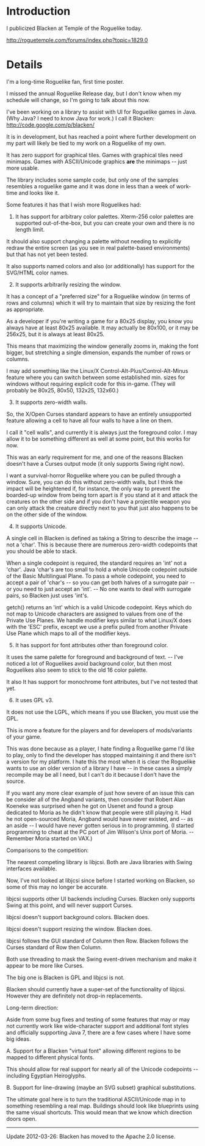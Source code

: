 # Introduction #

I publicized Blacken at Temple of the Roguelike today.

http://roguetemple.com/forums/index.php?topic=1829.0

# Details #

I'm a long-time Roguelike fan, first time poster.

I missed the annual Roguelike Release day, but I don't know when my schedule will change, so I'm going to talk about this now.

I've been working on a library to assist with UI for Roguelike games in Java. (Why Java? I need to know Java for work.) I call it Blacken: http://code.google.com/p/blacken/

It is in development, but has reached a point where further development on my part will likely be tied to my work on a Roguelike of my own.

It has zero support for graphical tiles. Games with graphical tiles need minimaps. Games with ASCII/Unicode graphics **are** the minimaps -- just more usable.

The library includes some sample code, but only one of the samples resembles a roguelike game and it was done in less than a week of work-time and looks like it.

Some features it has that I wish more Roguelikes had:

1. It has support for arbitrary color palettes. Xterm-256 color palettes are supported out-of-the-box, but you can create your own and there is no length limit.

It should also support changing a palette without needing to explicitly redraw the entire screen (as you see in real palette-based environments) but that has not yet been tested.

It also supports named colors and also (or additionally) has support for the SVG/HTML color names.

2. It supports arbitrarily resizing the window.

It has a concept of a "preferred size" for a Roguelike window (in terms of rows and columns) which it will try to maintain that size by resizing the font as appropriate.

As a developer if you're writing a game for a 80x25 display, you know you always have at least 80x25 available. It may actually be 80x100, or it may be 256x25, but it is always at least 80x25.

This means that maximizing the window generally zooms in, making the font bigger, but stretching a single dimension, expands the number of rows or columns.

I may add something like the Linux/X Control-Alt-Plus/Control-Alt-Minus feature where you can switch between some established min. sizes for windows without requiring explicit code for this in-game. (They will probably be 80x25, 80x50, 132x25, 132x60.)

3. It supports zero-width walls.

So, the X/Open Curses standard appears to have an entirely unsupported feature allowing a cell to have all four walls to have a line on them.

I call it "cell walls", and currently it is always just the foreground color. I may allow it to be something different as well at some point, but this works for now.

This was an early requirement for me, and one of the reasons Blacken doesn't have a Curses output mode (it only supports Swing right now).

I want a survival-horror Roguelike where you can be pulled through a window. Sure, you can do this without zero-width walls, but I think the impact will be heightened if, for instance, the only way to prevent the boarded-up window from being torn apart is if you stand at it and attack the creatures on the other side and if you don't have a projectile weapon you can only attack the creature directly next to you that just also happens to be on the other side of the window.

4. It supports Unicode.

A single cell in Blacken is defined as taking a String to describe the image -- not a 'char'. This is because there are numerous zero-width codepoints that you should be able to stack.

When a single codepoint is required, the standard requires an 'int' not a 'char'. Java 'char's are too small to hold a whole Unicode codepoint outside of the Basic Multilingual Plane. To pass a whole codepoint, you need to accept a pair of 'char's -- so you can get both halves of a surrogate pair -- or you need to just accept an 'int'. -- No one wants to deal with surrogate pairs, so Blacken just uses 'int's.

getch() returns an 'int' which is a valid Unicode codepoint. Keys which do not map to Unicode characters are assigned to values from one of the Private Use Planes. We handle modifier keys similar to what Linux/X does with the 'ESC' prefix, except we use a prefix pulled from another Private Use Plane which maps to all of the modifier keys.

5. It has support for font attributes other than foreground color.

It uses the same palette for foreground and background of text. -- I've noticed a lot of Roguelikes avoid background color, but then most Roguelikes also seem to stick to the old 16 color palette.

It also It has support for monochrome font attributes, but I've not tested that yet.

6. It uses GPL v3.

It does not use the LGPL, which means if you use Blacken, you must use the GPL.

This is more a feature for the players and for developers of mods/variants of your game.

This was done because as a player, I hate finding a Roguelike game I'd like to play, only to find the developer has stopped maintaining it and there isn't a version for my platform. I hate this the most when it is clear the Roguelike wants to use an older version of a library I have -- in these cases a simply recompile may be all I need, but I can't do it because I don't have the source.

If you want any more clear example of just how severe of an issue this can be consider all of the Angband variants, then consider that Robert Alan Koeneke was surprised when he got on Usenet and found a group dedicated to Moria as he didn't know that people were still playing it. Had he not open-sourced Moria, Angband would have never existed, and -- as an aside -- I would have never gotten serious in to programming. (I started programming to cheat at the PC port of Jim Wilson's Unix port of Moria. -- Remember Moria started on VAX.)

Comparisons to the competition:

The nearest competing library is libjcsi. Both are Java libraries with Swing interfaces available.

Now, I've not looked at libjcsi since before I started working on Blacken, so some of this may no longer be accurate.

libjcsi supports other UI backends including Curses. Blacken only supports Swing at this point, and will never support Curses.

libjcsi doesn't support background colors. Blacken does.

libjcsi doesn't support resizing the window. Blacken does.

libjcsi follows the GUI standard of Column then Row. Blacken follows the Curses standard of Row then Column.

Both use threading to mask the Swing event-driven mechanism and make it appear to be more like Curses.

The big one is Blacken is GPL and libjcsi is not.

Blacken should currently have a super-set of the functionality of libjcsi. However they are definitely not drop-in replacements.

Long-term direction:

Aside from some bug fixes and testing of some features that may or may not currently work like wide-character support and additional font styles and officially supporting Java 7, there are a few cases where I have some big ideas.

A. Support for a Blacken "virtual font" allowing different regions to be mapped to different physical fonts.

This should allow for real support for nearly all of the Unicode codepoints -- including Egyptian Heiroglyphs.

B. Support for line-drawing (maybe an SVG subset) graphical substitutions.

The ultimate goal here is to turn the traditional ASCII/Unicode map in to something resembling a real map. Buildings should look like blueprints using the same visual shortcuts. This would mean that we know which direction doors open.


---


Update 2012-03-26: Blacken has moved to the Apache 2.0 license.